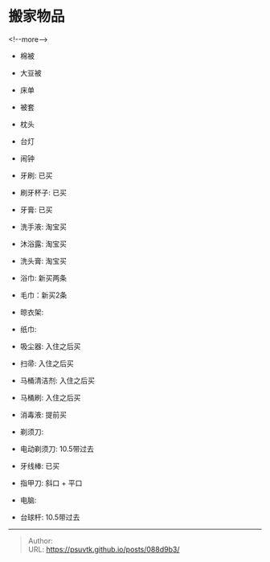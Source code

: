 # 搬家物品


&lt;!--more--&gt;

- 棉被
- 大豆被
- 床单
- 被套
- 枕头
- 台灯
- 闹钟

- 牙刷: 已买
- 刷牙杯子: 已买
- 牙膏: 已买

- 洗手液: 淘宝买
- 沐浴露: 淘宝买
- 洗头膏: 淘宝买
- 浴巾: 新买两条
- 毛巾：新买2条
- 晾衣架:
- 纸巾:

- 吸尘器: 入住之后买
- 扫帚: 入住之后买
- 马桶清洁剂: 入住之后买
- 马桶刷: 入住之后买
- 消毒液: 提前买

- 剃须刀: 
- 电动剃须刀: 10.5带过去
- 牙线棒: 已买
- 指甲刀: 斜口 &#43; 平口
- 电脑: 

- 台球杆: 10.5带过去

---

> Author:   
> URL: https://psuvtk.github.io/posts/088d9b3/  


